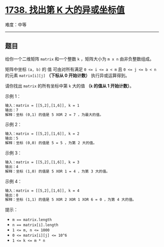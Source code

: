 # [1738. 找出第 K 大的异或坐标值](https://leetcode-cn.com/problems/find-kth-largest-xor-coordinate-value)

难度：中等

---

## 题目

给你一个二维矩阵 `matrix` 和一个整数 `k` ，矩阵大小为 `m x n` 由非负整数组成。

矩阵中坐标 `(a, b)` 的 值 可由对所有满足 `0 <= i <= a < m` 且 `0 <= j <= b < n` 的元素 `matrix[i][j]` **（下标从 0 开始计数）** 执行异或运算得到。

请你找出 `matrix` 的所有坐标中第 `k` 大的值 **（`k` 的值从 1 开始计数）**。

示例 1：

```txt
输入：matrix = [[5,2],[1,6]], k = 1
输出：7
解释：坐标 (0,1) 的值是 5 XOR 2 = 7 ，为最大的值。
```

示例 2：

```txt
输入：matrix = [[5,2],[1,6]], k = 2
输出：5
解释：坐标 (0,0) 的值是 5 = 5 ，为第 2 大的值。
```

示例 3：

```txt
输入：matrix = [[5,2],[1,6]], k = 3
输出：4
解释：坐标 (1,0) 的值是 5 XOR 1 = 4 ，为第 3 大的值。
```

示例 4：

```txt
输入：matrix = [[5,2],[1,6]], k = 4
输出：0
解释：坐标 (1,1) 的值是 5 XOR 2 XOR 1 XOR 6 = 0 ，为第 4 大的值。
```

提示：

- `m == matrix.length`
- `n == matrix[i].length`
- `1 <= m, n <= 1000`
- `0 <= matrix[i][j] <= 10^6`
- `1 <= k <= m * n`

